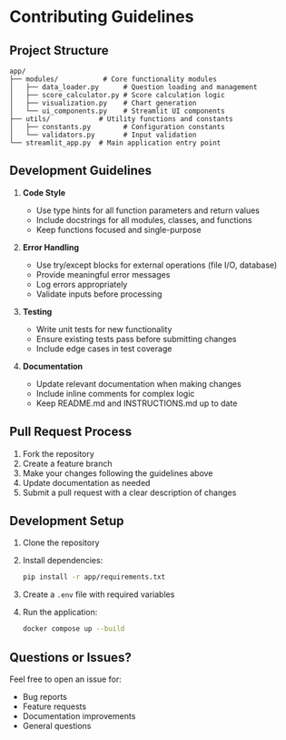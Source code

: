 # Contributing Guidelines

## Project Structure

```plaintext
app/
├── modules/           # Core functionality modules
│   ├── data_loader.py      # Question loading and management
│   ├── score_calculator.py # Score calculation logic
│   ├── visualization.py    # Chart generation
│   └── ui_components.py    # Streamlit UI components
├── utils/            # Utility functions and constants
│   ├── constants.py        # Configuration constants
│   └── validators.py       # Input validation
└── streamlit_app.py  # Main application entry point
```

## Development Guidelines

1. **Code Style**
   - Use type hints for all function parameters and return values
   - Include docstrings for all modules, classes, and functions
   - Keep functions focused and single-purpose

2. **Error Handling**
   - Use try/except blocks for external operations (file I/O, database)
   - Provide meaningful error messages
   - Log errors appropriately
   - Validate inputs before processing

3. **Testing**
   - Write unit tests for new functionality
   - Ensure existing tests pass before submitting changes
   - Include edge cases in test coverage

4. **Documentation**
   - Update relevant documentation when making changes
   - Include inline comments for complex logic
   - Keep README.md and INSTRUCTIONS.md up to date

## Pull Request Process

1. Fork the repository
2. Create a feature branch
3. Make your changes following the guidelines above
4. Update documentation as needed
5. Submit a pull request with a clear description of changes

## Development Setup

1. Clone the repository
2. Install dependencies:

   ```bash
   pip install -r app/requirements.txt
   ```

3. Create a `.env` file with required variables
4. Run the application:

   ```bash
   docker compose up --build
   ```

## Questions or Issues?

Feel free to open an issue for:

- Bug reports
- Feature requests
- Documentation improvements
- General questions
